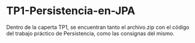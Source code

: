 # TP1-Persistencia-en-JPA

Dentro de la caperta TP1, se encuentran tanto el archivo.zip con el código del trabajo práctico de Persistencia, como las consignas del mismo.
